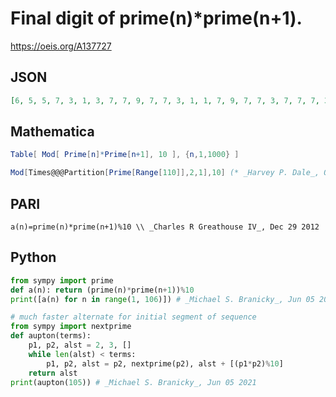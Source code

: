 # Final digit of prime\(n\)\*prime\(n\+1\)\.
https://oeis.org/A137727
## JSON
```JSON
[6, 5, 5, 7, 3, 1, 3, 7, 7, 9, 7, 7, 3, 1, 1, 7, 9, 7, 7, 3, 7, 7, 7, 3, 7, 3, 1, 3, 7, 1, 7, 7, 3, 1, 9, 7, 1, 1, 1, 7, 9, 1, 3, 1, 3, 9, 3, 1, 3, 7, 7, 9, 1, 7, 1, 7, 9, 7, 7, 3, 9, 1, 7, 3, 1, 7, 7, 9, 3, 7, 7, 3, 1, 7, 7, 7, 3, 7, 9, 1, 9, 1, 3, 7, 7, 7, 3, 7, 3, 1, 3, 3, 7, 9, 7, 7, 9, 3, 3, 7, 9, 1, 7, 9, 7]
```
## Mathematica
```Mathematica
Table[ Mod[ Prime[n]*Prime[n+1], 10 ], {n,1,1000} ]
```
```Mathematica
Mod[Times@@@Partition[Prime[Range[110]],2,1],10] (* _Harvey P. Dale_, Oct 05 2014 *)
```
## PARI
```PARI
a(n)=prime(n)*prime(n+1)%10 \\ _Charles R Greathouse IV_, Dec 29 2012
```
## Python
```Python
from sympy import prime
def a(n): return (prime(n)*prime(n+1))%10
print([a(n) for n in range(1, 106)]) # _Michael S. Branicky_, Jun 05 2021
```
```Python
# much faster alternate for initial segment of sequence
from sympy import nextprime
def aupton(terms):
    p1, p2, alst = 2, 3, []
    while len(alst) < terms:
        p1, p2, alst = p2, nextprime(p2), alst + [(p1*p2)%10]
    return alst
print(aupton(105)) # _Michael S. Branicky_, Jun 05 2021
```

